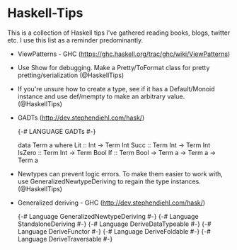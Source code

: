 Haskell-Tips 
============

This is a collection of Haskell tips I've gathered reading books, blogs, twitter etc. 
I use this list as a reminder predominantly.


* ViewPatterns - GHC (https://ghc.haskell.org/trac/ghc/wiki/ViewPatterns)

* Use Show for debugging. Make a Pretty/ToFormat class for pretty pretting/serialization (@HaskellTips)

* If you're unsure how to create a type, see if it has a Default/Monoid instance and use def/mempty to make an arbitrary value. (@HaskellTips)

* GADTs (http://dev.stephendiehl.com/hask/)

    {-# LANGUAGE GADTs #-}

    data Term a where
        Lit    :: Int -> Term Int
        Succ   :: Term Int -> Term Int
        IsZero :: Term Int -> Term Bool 
        If     :: Term Bool -> Term a -> Term a -> Term a

* Newtypes can prevent logic errors. To make them easier to work with, use GeneralizedNewtypeDeriving to regain the type instances. (@HaskellTips)

* Generalized deriving - GHC (http://dev.stephendiehl.com/hask/)

    {-# Language GeneralizedNewtypeDeriving #-}
    {-# Language StandaloneDeriving #-}
    {-# Language DeriveDataTypeable #-}
    {-# Language DeriveFunctor #-}
    {-# Language DeriveFoldable #-}
    {-# Language DeriveTraversable #-}


